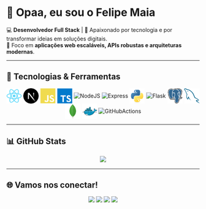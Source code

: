 # 👋 Opaa, eu sou o Felipe Maia  

💻 **Desenvolvedor Full Stack** | 🚀 Apaixonado por tecnologia e por transformar ideias em soluções digitais.  
🎯 Foco em **aplicações web escaláveis, APIs robustas e arquiteturas modernas**.  

---

## 🚀 Tecnologias & Ferramentas  

<div align="center">
  
  <!-- Frontend -->
  <img align="center" alt="React" height="40" width="40" src="https://raw.githubusercontent.com/devicons/devicon/master/icons/react/react-original.svg"/>
  <img align="center" alt="Next" height="40" width="40" src="https://raw.githubusercontent.com/devicons/devicon/master/icons/nextjs/nextjs-original.svg"/>
  <img align="center" alt="JS" height="40" width="40" src="https://raw.githubusercontent.com/devicons/devicon/master/icons/javascript/javascript-plain.svg"/>
  <img align="center" alt="TS" height="40" width="40" src="https://raw.githubusercontent.com/devicons/devicon/master/icons/typescript/typescript-plain.svg"/>

  <!-- Backend -->
  <img align="center" alt="NodeJS" height="40" width="40" src="https://cdn.jsdelivr.net/gh/devicons/devicon/icons/nodejs/nodejs-original.svg"/>
  <img align="center" alt="Express" height="40" width="40" src="https://cdn.jsdelivr.net/gh/devicons/devicon/icons/express/express-original.svg"/>
  <img align="center" alt="Python" height="40" width="40" src="https://raw.githubusercontent.com/devicons/devicon/master/icons/python/python-original.svg"/>
  <img align="center" alt="Flask" height="40" width="40" src="https://cdn.jsdelivr.net/gh/devicons/devicon/icons/flask/flask-original.svg"/>
  
  <!-- Database -->
  <img align="center" alt="Postgres" height="40" width="40" src="https://raw.githubusercontent.com/devicons/devicon/master/icons/postgresql/postgresql-original.svg"/>
  <img align="center" alt="MySQL" height="40" width="40" src="https://raw.githubusercontent.com/devicons/devicon/master/icons/mysql/mysql-original.svg"/>
  <img align="center" alt="MongoDB" height="40" width="40" src="https://raw.githubusercontent.com/devicons/devicon/master/icons/mongodb/mongodb-original.svg"/>

  <!-- DevOps -->
  <img align="center" alt="Docker" height="40" width="40" src="https://raw.githubusercontent.com/devicons/devicon/master/icons/docker/docker-original.svg"/>
  <img align="center" alt="GitHubActions" height="40" width="40" src="https://cdn.jsdelivr.net/gh/devicons/devicon/icons/github/github-original.svg"/>
  
</div>

---

## 📊 GitHub Stats  

<div align="center">
  <img height="160em" src="https://github-readme-stats.vercel.app/api/top-langs/?username=fel1pee3&layout=compact&langs_count=8&theme=tokyonight"/>
</div>

---

## 🌐 Vamos nos conectar!  

<div align="center">
  <a href="https://www.instagram.com/felipee3maia/" target="_blank"><img src="https://img.shields.io/badge/-Instagram-%23E4405F?style=for-the-badge&logo=instagram&logoColor=white"></a>
  <a href="mailto:jofelipefm@gmail.com"><img src="https://img.shields.io/badge/-Gmail-%23333?style=for-the-badge&logo=gmail&logoColor=white"></a>
  <a href="https://www.linkedin.com/in/felipe-maia-386019281/" target="_blank"><img src="https://img.shields.io/badge/-LinkedIn-%230077B5?style=for-the-badge&logo=linkedin&logoColor=white"></a> 
  <a href="https://wa.me/5585986294565" target="_blank"><img src="https://img.shields.io/badge/WhatsApp-25D366?style=for-the-badge&logo=whatsapp&logoColor=white"></a> 
</div>
